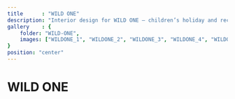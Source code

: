 ```yaml
---
title      : "WILD ONE"
description: "Interior design for WILD ONE – children’s holiday and recreational space\n\nYear: 2018\nArea: 175m2\nLocation: Riga, Latvia\n\nInterior design: WILD ONE, Annija Straume"
gallery    : {
    folder: "WILD-ONE",
    images: ["WILDONE_1", "WILDONE_2", "WILDONE_3", "WILDONE_4", "WILDONE_5", "WILDONE_6", "WILDONE_7", "WILDONE_8", "WILDONE_9", "WILDONE_10"],
}
position: "center"
---
```

# WILD ONE